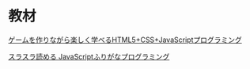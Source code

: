 # 教材
<a href="https://www.amazon.co.jp/%E3%82%B2%E3%83%BC%E3%83%A0%E3%82%92%E4%BD%9C%E3%82%8A%E3%81%AA%E3%81%8C%E3%82%89%E6%A5%BD%E3%81%97%E3%81%8F%E5%AD%A6%E3%81%B9%E3%82%8BHTML5-CSS-JavaScript%E3%83%97%E3%83%AD%E3%82%B0%E3%83%A9%E3%83%9F%E3%83%B3%E3%82%B0%EF%BC%BB%E6%94%B9%E8%A8%82%E7%89%88%EF%BC%BD-Future-Coders%EF%BC%88NextPublishing%EF%BC%89-ebook/dp/B06XRSFM6G/ref=sr_1_2?s=digital-text&ie=UTF8&qid=1549038123&sr=1-2&keywords=html+css+javascript">ゲームを作りながら楽しく学べるHTML5+CSS+JavaScriptプログラミング</a>


<a href="https://www.amazon.co.jp/%E3%82%B9%E3%83%A9%E3%82%B9%E3%83%A9%E8%AA%AD%E3%82%81%E3%82%8B-JavaScript%E3%81%B5%E3%82%8A%E3%81%8C%E3%81%AA%E3%83%97%E3%83%AD%E3%82%B0%E3%83%A9%E3%83%9F%E3%83%B3%E3%82%B0-%E5%8F%8A%E5%B7%9D%E5%8D%93%E4%B9%9F-ebook/dp/B07DR76HSG/ref=pd_sbs_351_2/358-0263304-8213168?_encoding=UTF8&pd_rd_i=B07DR76HSG&pd_rd_r=93721aae-263d-11e9-8bb4-3f81336e79c1&pd_rd_w=v8Vtl&pd_rd_wg=DUQKL&pf_rd_p=ad2ea29d-ea11-483c-9db2-6b5875bb9b73&pf_rd_r=14C0JXGD68CP9BYH21FY&psc=1&refRID=14C0JXGD68CP9BYH21FY">スラスラ読める JavaScriptふりがなプログラミング</a>
